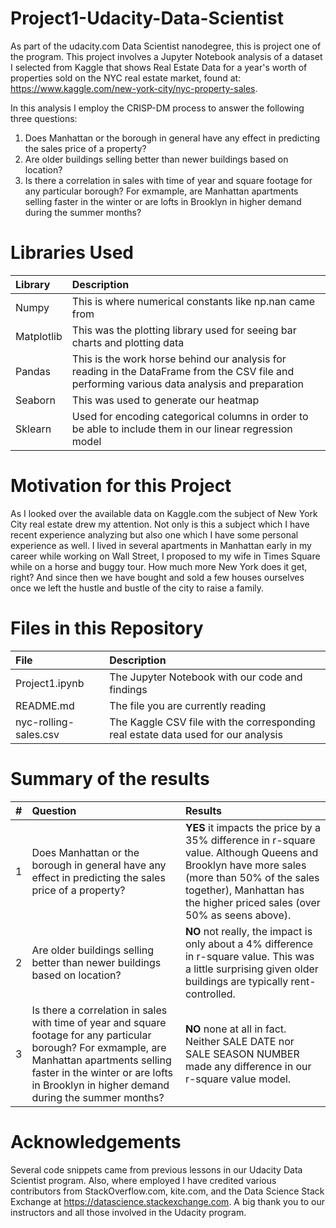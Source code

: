 # Project1-Udacity-Data-Scientist
As part of the udacity.com Data Scientist nanodegree, this is project one of the program. This project involves a Jupyter Notebook analysis of a dataset I selected from Kaggle that shows Real Estate Data for a year's worth of properties sold on the NYC real estate market, found at: https://www.kaggle.com/new-york-city/nyc-property-sales.

In this analysis I employ the CRISP-DM process to answer the following three questions:

1. Does Manhattan or the borough in general have any effect in predicting the sales price of a property? 
2. Are older buildings selling better than newer buildings based on location?
3. Is there a correlation in sales with time of year and square footage for any particular borough? For exmample, are Manhattan apartments selling faster in the winter or are lofts in Brooklyn in higher demand during the summer months?

# Libraries Used
| Library | Description |
| :--- | :--- |
| Numpy |This is where numerical constants like np.nan came from|
| Matplotlib |This was the plotting library used for seeing bar charts and plotting data |
| Pandas |This is the work horse behind our analysis for reading in the DataFrame from the CSV file and performing various data analysis and preparation |
| Seaborn |This was used to generate our heatmap |
| Sklearn |Used for encoding categorical columns in order to be able to include them in our linear regression model |

# Motivation for this Project
As I looked over the available data on Kaggle.com the subject of New York City real estate drew my attention. Not only is this a subject which I have recent experience analyzing but also one which I have some personal experience as well. I lived in several apartments in Manhattan early in my career while working on Wall Street, I proposed to my wife in Times Square while on a horse and buggy tour. How much more New York does it get, right? And since then we have bought and sold a few houses ourselves once we left the hustle and bustle of the city to raise a family.

# Files in this Repository
| File | Description |
| :--- | :--- |
| Project1.ipynb | The Jupyter Notebook with our code and findings |
| README.md | The file you are currently reading |
| nyc-rolling-sales.csv | The Kaggle CSV file with the corresponding real estate data used for our analysis |

# Summary of the results
| # | Question | Results |
| :--- | :--- | :--- |
| 1 | Does Manhattan or the borough in general have any effect in predicting the sales price of a property? | **YES** it impacts the price by a 35% difference in r-square value. Although Queens and Brooklyn have more sales (more than 50% of the sales together), Manhattan has the higher priced sales (over 50% as seens above). |
| 2 | Are older buildings selling better than newer buildings based on location? | **NO** not really, the impact is only about a 4% difference in r-square value. This was a little surprising given older buildings are typically rent-controlled. |
| 3 | Is there a correlation in sales with time of year and square footage for any particular borough? For exmample, are Manhattan apartments selling faster in the winter or are lofts in Brooklyn in higher demand during the summer months? | **NO** none at all in fact. Neither SALE DATE nor SALE SEASON NUMBER made any difference in our r-square value model. |

# Acknowledgements
Several code snippets came from previous lessons in our Udacity Data Scientist program. Also, where employed I have credited various contributors from StackOverflow.com, kite.com, and the Data Science Stack Exchange at https://datascience.stackexchange.com. A big thank you to our instructors and all those involved in the Udacity program.
